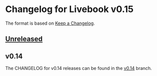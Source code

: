 # Changelog for Livebook v0.15

The format is based on [Keep a Changelog](https://keepachangelog.com/en/1.0.0/).

## [Unreleased](https://github.com/livebook-dev/livebook/tree/main)

## v0.14

The CHANGELOG for v0.14 releases can be found in the [v0.14](https://github.com/livebook-dev/livebook/tree/v0.14/CHANGELOG.md) branch.
